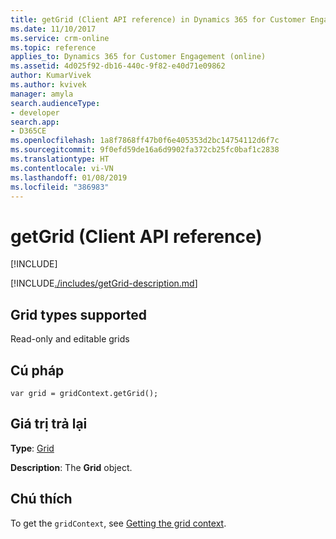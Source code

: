 ```yaml
---
title: getGrid (Client API reference) in Dynamics 365 for Customer Engagement| MicrosoftDocs
ms.date: 11/10/2017
ms.service: crm-online
ms.topic: reference
applies_to: Dynamics 365 for Customer Engagement (online)
ms.assetid: 4d025f92-db16-440c-9f82-e40d71e09862
author: KumarVivek
ms.author: kvivek
manager: amyla
search.audienceType:
- developer
search.app:
- D365CE
ms.openlocfilehash: 1a8f7868ff47b0f6e405353d2bc14754112d6f7c
ms.sourcegitcommit: 9f0efd59de16a6d9902fa372cb25fc0baf1c2838
ms.translationtype: HT
ms.contentlocale: vi-VN
ms.lasthandoff: 01/08/2019
ms.locfileid: "386983"
---
```

# <a name="getgrid-client-api-reference"></a>getGrid (Client API reference)

[!INCLUDE[](../../../../../includes/cc_applies_to_update_9_0_0.md)]

[!INCLUDE[./includes/getGrid-description.md](./includes/getGrid-description.md)]

## <a name="grid-types-supported"></a>Grid types supported

Read-only and editable grids

## <a name="syntax"></a>Cú pháp

`var grid = gridContext.getGrid();`

## <a name="return-value"></a>Giá trị trả lại

**Type**: [Grid](../grid.md)

**Description**: The **Grid** object.

## <a name="remarks"></a>Chú thích

To get the `gridContext`, see [Getting the grid context](../../grids.md#bkmk_gridcontext). 



